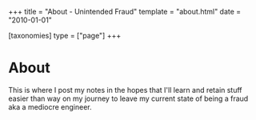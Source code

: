 +++
title = "About - Unintended Fraud"
template = "about.html"
date = "2010-01-01"

[taxonomies]
type = ["page"]
+++

# About

This is where I post my notes in the hopes that I'll learn and retain stuff easier than way on my journey to leave
my current state of being a fraud aka a mediocre engineer.
